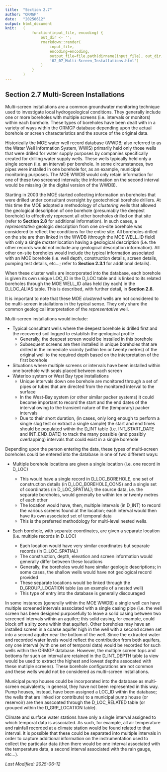 ```yaml
---
title:  "Section 2.7"
author: "ORMGP"
date:   "20250612"
output: html_document
knit:   (
            function(input_file, encoding) {
                out_dir <- '';
                rmarkdown::render(
                    input_file,
                    encoding=encoding,
                    output_file=file.path(dirname(input_file), out_dir,
                    '02_07_Multi-Screen_Installations.html')
                )
            }
        )
---
```


## Section 2.7 Multi-Screen Installations

Multi-screen installations are a common groundwater monitoring technique used
to investigate local hydrogeological conditions.  They generally include one
or more boreholes with multiple screens (i.e. intervals or monitors) within
each borehole.  These types of boreholes have been dealt with in a variety of
ways within the ORMGP database depending upon the actual borehole or screen
characteristics and the source of the original data.

Historically the MOE water well record database (WWDB; also referred to as the
Water Well Information System, WWIS) primarily held only those wells that were
drilled for water supply purposes by companies specifically created for
drilling water supply wells.  These wells typically held only a single screen
(i.e. an interval) per borehole.  In some circumstances, two pipes were
installed in one borehole for, as an example, municipal monitoring purposes.
The MOE WWDB would only retain information for one of these two screened
intervals; the information on the second interval would be missing (in the
digital version of the WWDB).

Starting in 2003 the MOE started collecting information on boreholes that were
drilled under consultant oversight by geotechnical borehole drillers.  At this
time the MOE adopted a methodology of *clustering* wells that allowed the
geological description of one borehole (presumably the deepest borehole) to
effectively represent all other boreholes drilled on that site (refer to
**Section 2.8** for additional information).  In such cases, a
*representative* geologic description from one on-site borehole was considered
to reflect the conditions for the entire site.  All boreholes drilled on the
site are then linked in the WWDB (through the MOE WELL_ID field) with only a
single *master* location having a geological description (i.e. the other
records would not include any geological description information).  All other
on-site boreholes would include the typical information associated with an MOE
borehole (i.e. well depth, construction details, screen details, pumping test
details, etc...; refer to **Section 2.3.1** for additional details).

When these cluster wells are incorporated into the database, each borehole is
given its own unique LOC_ID in the D_LOC table and is linked to its related
boreholes through the MOE WELL_ID alias held (by each) in the D_LOC_ALIAS
table.  This is described, with further detail, in **Section 2.8**.

It is important to note that these MOE *clustered* wells are not considered to
be multi-screen installations in the typical sense.  They only share the
common geological interpretation of the *representative* well.

Multi-screen installations would include:

* Typical consultant wells where the deepest borehole is drilled first and the
  recovered soil logged to establish the geological profile
    + Generally, the deepest screen would be installed in this borehole
    + Subsequent screens are then installed in unique boreholes that are drilled
    in the immediate vicinity (within ten or twenty metres) of the original well
    to the required depth based on the interpretation of the first borehole
* Situations where multiple screens or intervals have been installed within
  one borehole with seals placed between each screen  
* Waterloo system or West Bay type installations 
    + Unique intervals down one borehole are monitored through a set of pipes
    or tubes that are directed from the monitored interval to the surface
    + In the West-Bay system (or other similar packer systems) it could become
    important to record the start and the end dates of the interval owing to
    the transient nature of the (temporary) packer intervals
    + Due to their short duration, (in cases, only long enough to perform a
    single slug test or extract a single sample) the start and end times
    should be populated within the D_INT table (i.e.  INT_START_DATE and
    INT_END_DATE) to track the many possible (and possibly overlapping)
    intervals that could exist in a single borehole

Depending upon the person entering the data, these types of multi-screen
boreholes could be entered into the database in one of two different ways:

* Multiple borehole locations are given a single location (i.e. one record in
  D_LOC)
    + This would have a single record in D_LOC_BOREHOLE, one set of
    construction details (in D_LOC_BOREHOLE_CONS) and a single set of
    coordinates (in D_LOC_SPATIAL); the source data, i.e. the separate
    boreholes, would generally be within ten or twenty metres of each other
    + The location would have, then, multiple intervals (in D_INT) to record
    the various screens found at the location; each interval would then have
    its own associated set of temporal data
    + This is the preferred methodology for multi-level nested wells.

* Each borehole, with separate coordinates, are given a separate location
  (i.e. multiple records in D_LOC)
    + Each location would have very similar coordinates but separate records
    (in D_LOC_SPATIAL)
    + The construction, depth, elevation and screen information would
    generally differ between these locations
    + Generally, the boreholes would have similar geologic descriptions; in
    some cases, the shallow wells would have not geological record provided
    + These separate locations would be linked through the D_GROUP_LOCATION
    table (as an example of a nested well)
    + This type of entry into the database is generally discouraged

In some instances (generally within the MOE WWDB) a single well can have
multiple screened intervals associated with a single casing pipe (i.e. the
well screen has been designed purposefully to leave a solid casing between two
screened intervals within an aquifer; this solid casing, for example, could
block off a silty zone within that aquifer).  Other boreholes may have an
installed screen in a coarse aquifer high in the well with a second screen set
into a second aquifer near the bottom of the well.  Since the extracted water
and recorded water levels would reflect the contribution from both aquifers,
ony one interval (with one set of temporal data) would be recorded for such
wells within the ORMGP database.  However, the multiple screen tops and
bottoms for such an interval are retained in the D_INT_DEPTH table (a view
would be used to extract the highest and lowest depths assocated with these
mutliple screens).  These borehole configurations are not common and these
wells would not be considered as multi-screen installations.

Municipal pump houses could be incorporated into the database as multi-screen
equivalents; in general, they have not been represented in this way.  Pump
houses, instead, have been assigned a LOC_ID within the database; the wells
that are linked (or contribute) to a municipal pump house (or reservoir) are
then asscoated through the D_LOC_RELATED table (or grouped within the
D_GRP_LOCATION table).

Climate and surface water stations have only a single interval assigned to
which temporal data is associated.  As such, for example, all air temperature
and rainfall recorded at a climate station would be found related to that
interval.  It is possible that these could be separated into multiple
intervals in order to capture additional information on the instrumentation
used to collect the particular data (then there would be one interval
associated with the temperature data, a second interval associated with the
rain gauge, etc...).

*Last Modified: 2025-06-12*
